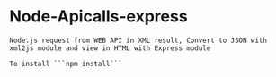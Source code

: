 # Node-Apicalls-express


    Node.js request from WEB API in XML result, Convert to JSON with xml2js module and view in HTML with Express module

    To install ```npm install```



